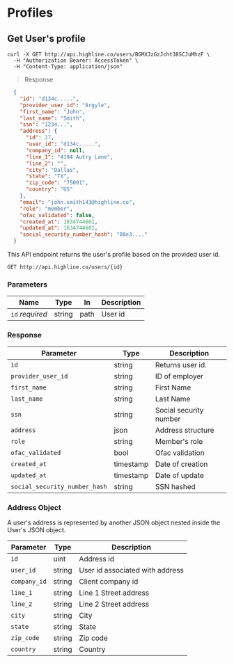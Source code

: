 # Profiles

## Get User's profile

```shell
curl -X GET http://api.highline.co/users/BGMXJzGzJcht38SCJuMhzF \
  -H "Authorization Bearer: AccessToken" \
  -H "Content-Type: application/json"
```

> Response

```json
  {
    "id": "d134c.....",
    "provider_user_id": "Argyle",
    "first_name": "John",
    "last_name": "Smith",
    "ssn": "1234...",
    "address": {
      "id": 27,
      "user_id": "d134c.....",
      "company_id": null,
      "line_1": "4194 Autry Lane",
      "line_2": "",
      "city": "Dallas",
      "state": "TX",
      "zip_code": "75001",
      "country": "US"
    },
    "email": "john.smith143@highline.co",
    "role": "member",
    "ofac_validated": false,
    "created_at": 1634744601,
    "updated_at": 1634744601,
    "social_security_number_hash": "08e3...."
  }
```

This API endpoint returns the user's profile based on the provided user id.

`GET http://api.highline.co/users/{id}`

### Parameters

Name | Type | In | Description
--------- | ------- | ------- | ------
`id` *required* | string | path | User id

### Response

Parameter | Type | Description
--------- | ------- | -----------
`id` | string | Returns user id.
`provider_user_id` | string | ID of employer
`first_name` | string | First Name
`last_name` | string | Last Name
`ssn` | string | Social security number
`address` | json | Address structure  
`role` | string | Member's role 
`ofac_validated` | bool | Ofac validation
`created_at` | timestamp | Date of creation
`updated_at` | timestamp | Date of update
`social_security_number_hash` | string | SSN hashed

### Address Object

A user's address is represented by another JSON object nested inside the User's JSON object.

Parameter | Type | Description
----------|----------|---------
`id` | uint | Address id
`user_id` | string | User id associated with address
`company_id` | string | Client company id
`line_1` | string | Line 1 Street address
`line_2` | string | Line 2 Street address
`city` | string | City
`state` | string | State
`zip_code` | string | Zip code
`country` | string | Country
